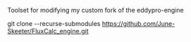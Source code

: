 Toolset for modifying my custom fork of the eddypro-engine

git clone --recurse-submodules  https://github.com/June-Skeeter/FluxCalc_engine.git
